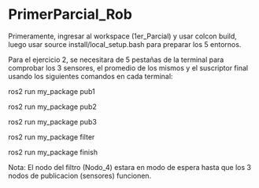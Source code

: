 # PrimerParcial_Rob

Primeramente, ingresar al workspace (1er_Parcial) y usar colcon build, luego usar source install/local_setup.bash para preparar los 5 entornos.

Para el ejercicio 2, se necesitara de 5 pestañas de la terminal para comprobar los 3 sensores, el promedio de los mismos y el suscriptor final usando los siguientes comandos en cada terminal:

ros2 run my_package pub1

ros2 run my_package pub2

ros2 run my_package pub3

ros2 run my_package filter

ros2 run my_package finish

Nota: El nodo del filtro (Nodo_4) estara en modo de espera hasta que los 3 nodos de publicacion (sensores) funcionen.
